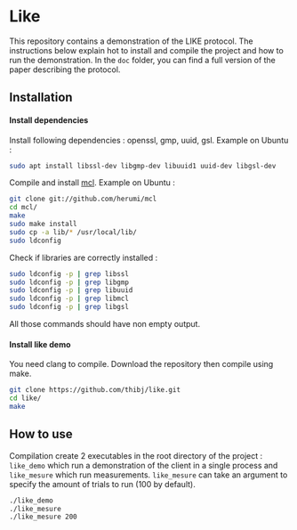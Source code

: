 # Like

This repository contains a demonstration of the LIKE protocol. The instructions below explain hot to install and compile the project and how to run the demonstration. In the `doc` folder, you can find a full version of the paper describing the protocol.

## Installation

#### Install dependencies

Install following dependencies : openssl, gmp, uuid, gsl.
Example on Ubuntu :
```bash
sudo apt install libssl-dev libgmp-dev libuuid1 uuid-dev libgsl-dev
```

Compile and install [mcl](https://github.com/herumi/mcl).
Example on Ubuntu :
```bash
git clone git://github.com/herumi/mcl
cd mcl/
make
sudo make install
sudo cp -a lib/* /usr/local/lib/ 
sudo ldconfig
```

Check if libraries are correctly installed :
```bash
sudo ldconfig -p | grep libssl
sudo ldconfig -p | grep libgmp
sudo ldconfig -p | grep libuuid
sudo ldconfig -p | grep libmcl
sudo ldconfig -p | grep libgsl
```
All those commands should have non empty output.

#### Install like demo

You need clang to compile.
Download the repository then compile using make. 
```bash
git clone https://github.com/thibj/like.git
cd like/
make
```

## How to use

Compilation create 2 executables in the root directory of the project : `like_demo` which run a demonstration of the client in a single process and `like_mesure` which run measurements. `like_mesure` can take an argument to specify the amount of trials to run (100 by default).
```bash
./like_demo
./like_mesure
./like_mesure 200
```
